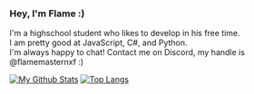### Hey, I'm Flame :)
I'm a highschool student who likes to develop in his free time. <br>
I am pretty good at JavaScript, C#, and Python. <br>
I'm always happy to chat! Contact me on Discord, my handle is @flamemasternxf :)

[![My Github Stats](https://github-readme-stats.vercel.app/api?username=FlamemasterNXF&count_private=true&show_icons=true&theme=tokyonight)](https://github.com/anuraghazra/github-readme-stats)
[![Top Langs](https://github-readme-stats.vercel.app/api/top-langs/?username=FlamemasterNXF&hide=makefile,css,html&langs_count=6&theme=tokyonight&layout=compact)](https://github.com/anuraghazra/github-readme-stats)
  
<!--
**FlamemasterNXF/FlamemasterNXF** is a ✨ _special_ ✨ repository because its `README.md` (this file) appears on your GitHub profile.

Here are some ideas to get you started:

- 🔭 I’m currently working on ...
- 🌱 I’m currently learning ...
- 👯 I’m looking to collaborate on ...
- 🤔 I’m looking for help with ...
- 💬 Ask me about ...
- 📫 How to reach me: ...
- 😄 Pronouns: ...
- ⚡ Fun fact: ...
-->
